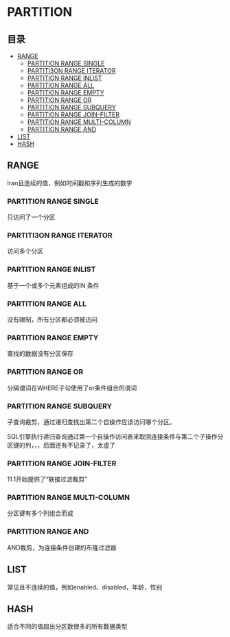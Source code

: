 # PARTITION

## 目录

-   [RANGE](#RANGE)
    -   [PARTITION RANGE SINGLE](#PARTITION-RANGE-SINGLE)
    -   [PARTITI3ON RANGE ITERATOR](#PARTITI3ON-RANGE-ITERATOR)
    -   [PARTITION RANGE INLIST](#PARTITION-RANGE-INLIST)
    -   [PARTITION RANGE ALL](#PARTITION-RANGE-ALL)
    -   [PARTITION RANGE EMPTY](#PARTITION-RANGE-EMPTY)
    -   [PARTITION RANGE OR](#PARTITION-RANGE-OR)
    -   [PARTITION RANGE SUBQUERY](#PARTITION-RANGE-SUBQUERY)
    -   [PARTITION RANGE JOIN-FILTER](#PARTITION-RANGE-JOIN-FILTER)
    -   [PARTITION RANGE MULTI-COLUMN](#PARTITION-RANGE-MULTI-COLUMN)
    -   [PARTITION RANGE AND](#PARTITION-RANGE-AND)
-   [LIST](#LIST)
-   [HASH](#HASH)

## RANGE

Iran且连续的值，例如时间戳和序列生成的数字

### PARTITION RANGE SINGLE

只访问了一个分区

### PARTITI3ON RANGE ITERATOR

访问多个分区

### PARTITION RANGE INLIST

基于一个或多个元素组成的IN 条件

### PARTITION RANGE ALL

没有限制，所有分区都必须被访问

### PARTITION RANGE EMPTY

查找的数据没有分区保存

### PARTITION RANGE OR

分隔谓词在WHERE子句使用了or条件组合的谓词

### PARTITION RANGE SUBQUERY

子查询裁剪，通过递归查找出第二个自操作应该访问哪个分区。

SQL引擎执行递归查询通过第一个自操作访问表来取回连接条件与第二个子操作分区键的列，，，后面还有不记录了，太虚了

### PARTITION RANGE JOIN-FILTER

11.1开始提供了“联接过滤裁剪”

### PARTITION RANGE MULTI-COLUMN

分区键有多个列组合而成

### PARTITION RANGE AND

AND裁剪，为连接条件创建的布隆过滤器

## LIST

常见且不连续的值，例如enabled、disabled，年龄，性别

## HASH

适合不同的值超出分区数很多的所有数据类型
